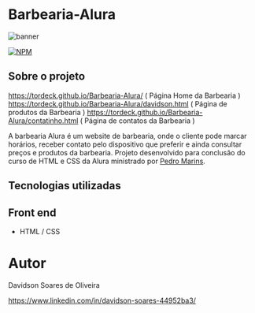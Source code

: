 # Barbearia-Alura

![banner](https://user-images.githubusercontent.com/120040546/216409195-7e76fc6a-0722-4a74-8392-3c9f3b025e85.jpg)

[![NPM](https://img.shields.io/npm/l/react)](https://github.com/tordeck/Barbearia-Alura/blob/main/LICENSE)

## Sobre o projeto

https://tordeck.github.io/Barbearia-Alura/                ( Página Home da Barbearia )
https://tordeck.github.io/Barbearia-Alura/davidson.html   ( Página de produtos da Barbearia )
https://tordeck.github.io/Barbearia-Alura/contatinho.html ( Página de contatos da Barbearia )

A barbearia Alura é um website de barbearia, onde o cliente pode marcar horários, receber contato pelo dispositivo que preferir e ainda consultar preços e produtos da barbearia. Projeto desenvolvido para conclusão do curso de HTML e CSS da Alura ministrado por <a href="https://www.linkedin.com/in/pedromarins/">Pedro Marins</a>.

## Tecnologias utilizadas

## Front end
- HTML / CSS 


# Autor

Davidson Soares de Oliveira

https://www.linkedin.com/in/davidson-soares-44952ba3/
